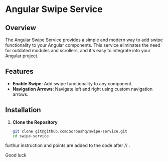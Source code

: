 # Angular Swipe Service

## Overview
The Angular Swipe Service provides a simple and modern way to add swipe functionality to your Angular components. This service eliminates the need for outdated modules and scrollers, and it's easy to integrate into your Angular project.

## Features
- **Enable Swipe**: Add swipe functionality to any component.
- **Navigation Arrows**: Navigate left and right using custom navigation arrows.

## Installation
1. **Clone the Repository**
   ```bash
   git clone git@github.com:Soroushq/swipe-service.git
   cd swipe-service


furthur instruction and points are added to the code after // .

Good luck

